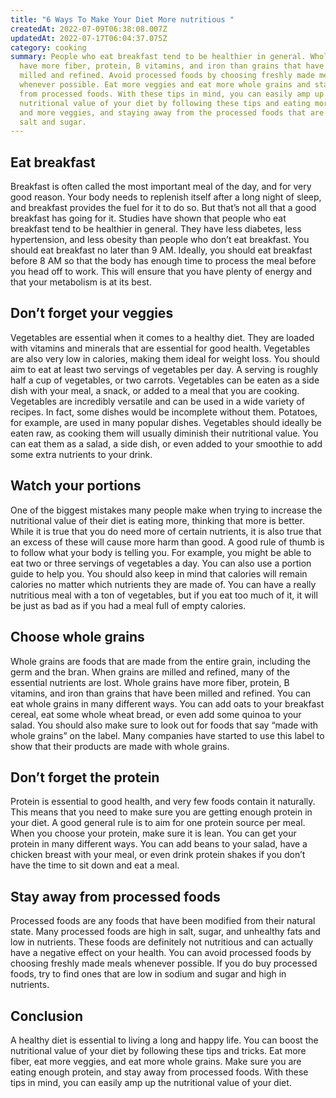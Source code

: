 ```yaml
---
title: "6 Ways To Make Your Diet More nutritious "
createdAt: 2022-07-09T06:38:08.007Z
updatedAt: 2022-07-17T06:04:37.075Z
category: cooking
summary: People who eat breakfast tend to be healthier in general. Whole grains
  have more fiber, protein, B vitamins, and iron than grains that have been
  milled and refined. Avoid processed foods by choosing freshly made meals
  whenever possible. Eat more veggies and eat more whole grains and stay away
  from processed foods. With these tips in mind, you can easily amp up the
  nutritional value of your diet by following these tips and eating more fiber
  and more veggies, and staying away from the processed foods that are high in
  salt and sugar.
---
```


## Eat breakfast

Breakfast is often called the most important meal of the day, and for very good reason. Your body needs to replenish itself after a long night of sleep, and breakfast provides the fuel for it to do so. But that’s not all that a good breakfast has going for it. Studies have shown that people who eat breakfast tend to be healthier in general. They have less diabetes, less hypertension, and less obesity than people who don’t eat breakfast.
You should eat breakfast no later than 9 AM. Ideally, you should eat breakfast before 8 AM so that the body has enough time to process the meal before you head off to work. This will ensure that you have plenty of energy and that your metabolism is at its best.

## Don’t forget your veggies

Vegetables are essential when it comes to a healthy diet. They are loaded with vitamins and minerals that are essential for good health. Vegetables are also very low in calories, making them ideal for weight loss. You should aim to eat at least two servings of vegetables per day. A serving is roughly half a cup of vegetables, or two carrots.
Vegetables can be eaten as a side dish with your meal, a snack, or added to a meal that you are cooking. Vegetables are incredibly versatile and can be used in a wide variety of recipes. In fact, some dishes would be incomplete without them. Potatoes, for example, are used in many popular dishes.
Vegetables should ideally be eaten raw, as cooking them will usually diminish their nutritional value. You can eat them as a salad, a side dish, or even added to your smoothie to add some extra nutrients to your drink.

## Watch your portions

One of the biggest mistakes many people make when trying to increase the nutritional value of their diet is eating more, thinking that more is better. While it is true that you do need more of certain nutrients, it is also true that an excess of these will cause more harm than good. A good rule of thumb is to follow what your body is telling you. For example, you might be able to eat two or three servings of vegetables a day. You can also use a portion guide to help you.
You should also keep in mind that calories will remain calories no matter which nutrients they are made of. You can have a really nutritious meal with a ton of vegetables, but if you eat too much of it, it will be just as bad as if you had a meal full of empty calories.

## Choose whole grains

Whole grains are foods that are made from the entire grain, including the germ and the bran. When grains are milled and refined, many of the essential nutrients are lost. Whole grains have more fiber, protein, B vitamins, and iron than grains that have been milled and refined.
You can eat whole grains in many different ways. You can add oats to your breakfast cereal, eat some whole wheat bread, or even add some quinoa to your salad.
You should also make sure to look out for foods that say “made with whole grains” on the label. Many companies have started to use this label to show that their products are made with whole grains.

## Don’t forget the protein

Protein is essential to good health, and very few foods contain it naturally. This means that you need to make sure you are getting enough protein in your diet. A good general rule is to aim for one protein source per meal. When you choose your protein, make sure it is lean.
You can get your protein in many different ways. You can add beans to your salad, have a chicken breast with your meal, or even drink protein shakes if you don’t have the time to sit down and eat a meal.

## Stay away from processed foods

Processed foods are any foods that have been modified from their natural state. Many processed foods are high in salt, sugar, and unhealthy fats and low in nutrients. These foods are definitely not nutritious and can actually have a negative effect on your health.
You can avoid processed foods by choosing freshly made meals whenever possible. If you do buy processed foods, try to find ones that are low in sodium and sugar and high in nutrients.

## Conclusion

A healthy diet is essential to living a long and happy life. You can boost the nutritional value of your diet by following these tips and tricks. Eat more fiber, eat more veggies, and eat more whole grains. Make sure you are eating enough protein, and stay away from processed foods. With these tips in mind, you can easily amp up the nutritional value of your diet.
